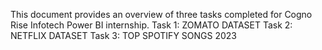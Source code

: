 This document provides an overview of three tasks completed for Cogno Rise Infotech Power BI internship.
Task 1: ZOMATO DATASET
Task 2: NETFLIX DATASET
Task 3: TOP SPOTIFY SONGS 2023
